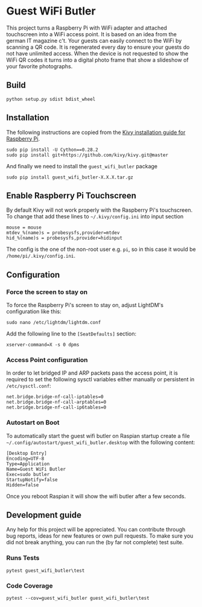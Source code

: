 # Guest WiFi Butler

This project turns a Raspberry Pi with WiFi adapter and attached touchscreen into a WiFi access
point. It is based on an idea from the german IT magazine c't. Your guests can easily connect to the
WiFi by scanning a QR code. It is regenerated every day to ensure your guests do not have unlimited
access. When the device is not requested to show the WiFi QR codes it turns into a digital photo
frame that show a slideshow of your favorite photographs.

## Build

    python setup.py sdist bdist_wheel

## Installation

The following instructions are copied from the [Kivy
installation guide for Raspberry Pi](https://kivy.org/docs/installation/installation-rpi.html).

    sudo pip install -U Cython==0.28.2
    sudo pip install git+https://github.com/kivy/kivy.git@master

And finally we need to install the `guest_wifi_butler` package

    sudo pip install guest_wifi_butler-X.X.X.tar.gz

## Enable Raspberry Pi Touchscreen

By default Kivy will not work properly with the Raspberry Pi's touchscreen.
To change that add these lines to `~/.kivy/config.ini` into input section

    mouse = mouse
    mtdev_%(name)s = probesysfs,provider=mtdev
    hid_%(name)s = probesysfs,provider=hidinput

The config is the one of the non-root user e.g. `pi`, so in this case it 
would be `/home/pi/.kivy/config.ini`.

## Configuration

### Force the screen to stay on

To force the Raspberry Pi's screen to stay on, adjust LightDM's
configuration like this:

    sudo nano /etc/lightdm/lightdm.conf

Add the following line to the `[SeatDefaults]` section:

    xserver-command=X -s 0 dpms

### Access Point configuration

In order to let bridged IP and ARP packets pass the access point, it is
required to set the following sysctl variables either manually or persistent
in `/etc/sysctl.conf`:

    net.bridge.bridge-nf-call-iptables=0
    net.bridge.bridge-nf-call-arptables=0
    net.bridge.bridge-nf-call-ip6tables=0

### Autostart on Boot

To automatically start the guest wifi butler on Raspian startup create a file `~/.config/autostart/guest_wifi_butler.desktop` with the following content: 

    [Desktop Entry]
    Encoding=UTF-8
    Type=Application
    Name=Guest WiFi Butler
    Exec=sudo butler
    StartupNotify=false
    Hidden=false

Once you reboot Raspian it will show the wifi butler after a few seconds.

## Development guide

Any help for this project will be appreciated. You can contribute through
bug reports, ideas for new features or own pull requests. To make sure you
did not break anything, you can run the (by far not complete) test suite.

### Runs Tests

    pytest guest_wifi_butler\test

### Code Coverage

    pytest --cov=guest_wifi_butler guest_wifi_butler\test